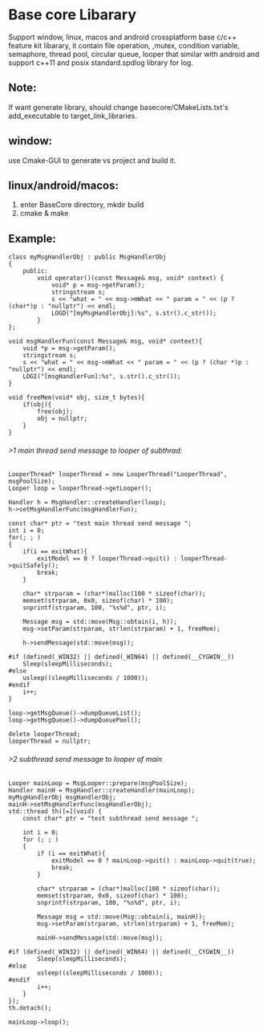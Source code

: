 # Base core Libarary
Support window, linux, macos and android crossplatform base c/c++ feature kit libarary, it contain file operation, ,mutex, condition variable, semaphore, thread pool, circular queue, looper that similar with android and support c++11 and posix standard.spdlog library for log.

## Note:
If want generate library, should change basecore/CMakeLists.txt's add_executable to target_link_libraries.

## window: 
use Cmake-GUI to generate vs project and build it.

## linux/android/macos:
1. enter BaseCore directory, mkdir build
2. cmake & make

## Example:

```
class myMsgHandlerObj : public MsgHandlerObj
{
	public:
        void operator()(const Message& msg, void* context) { 
			void* p = msg->getParam();
			stringstream s;
			s << "what = " << msg->mWhat << " param = " << (p ? (char*)p : "nullptr") << endl;
			LOGD("[myMsgHandlerObj]:%s", s.str().c_str());
		}
};

void msgHandlerFun(const Message& msg, void* context){
	void *p = msg->getParam();
	stringstream s;
	s << "what = " << msg->mWhat << " param = " << (p ? (char *)p : "nullptr") << endl;
	LOGI("[msgHandlerFun]:%s", s.str().c_str());
}

void freeMem(void* obj, size_t bytes){
	if(obj){
		free(obj);
		obj = nullptr;
	}
}

```
###### >1 main thread send message to looper of subthrad:
```
LooperThread* looperThread = new LooperThread("LooperThread", msgPoolSize);
Looper loop = looperThread->getLooper();	

Handler h = MsgHandler::createHandler(loop);
h->setMsgHandlerFunc(msgHandlerFun);

const char* ptr = "test main thread send message ";
int i = 0;
for(; ; )
{
	if(i == exitWhat){
		exitModel == 0 ? looperThread->quit() : looperThread->quitSafely();
		break;
	}

	char* strparam = (char*)malloc(100 * sizeof(char));
	memset(strparam, 0x0, sizeof(char) * 100);
	snprintf(strparam, 100, "%s%d", ptr, i);

	Message msg = std::move(Msg::obtain(i, h));
	msg->setParam(strparam, strlen(strparam) + 1, freeMem);

	h->sendMessage(std::move(msg));

#if (defined(_WIN32) || defined(_WIN64) || defined(__CYGWIN__))
	Sleep(sleepMilliseconds);
#else
	usleep((sleepMilliseconds / 1000));
#endif
	i++;
}

loop->getMsgQueue()->dumpQueueList();
loop->getMsgQueue()->dumpQueuePool();

delete looperThread;
looperThread = nullptr;
```
###### >2 subthread send message to looper of main
```
Looper mainLoop = MsgLooper::prepare(msgPoolSize);
Handler mainH = MsgHandler::createHandler(mainLoop);
myMsgHandlerObj msgHandlerObj;
mainH->setMsgHandlerFunc(msgHandlerObj);
std::thread th([=](void) {
    const char* ptr = "test subthread send message ";
    
    int i = 0;
    for (; ; )
    {
        if (i == exitWhat){
            exitModel == 0 ? mainLoop->quit() : mainLoop->quit(true);
            break;
        }
    
        char* strparam = (char*)malloc(100 * sizeof(char));
        memset(strparam, 0x0, sizeof(char) * 100);
        snprintf(strparam, 100, "%s%d", ptr, i);
    
        Message msg = std::move(Msg::obtain(i, mainH));
        msg->setParam(strparam, strlen(strparam) + 1, freeMem);
    
        mainH->sendMessage(std::move(msg));
    
#if (defined(_WIN32) || defined(_WIN64) || defined(__CYGWIN__))
		Sleep(sleepMilliseconds);
#else
		usleep((sleepMilliseconds / 1000));
#endif
		i++;
	}
});
th.detach();
	
mainLoop->loop();
```